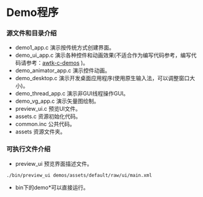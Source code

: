 # Demo程序

### 源文件和目录介绍

* demo1\_app.c 演示按传统方式创建界面。
* demo\_ui\_app.c 演示各种控件和动画效果(不适合作为编写代码参考，编写代码请参考：[awtk-c-demos](https://github.com/zlgopen/awtk-c-demos) )。
* demo\_animator\_app.c 演示控件动画。 
* demo\_desktop.c  演示开发桌面应用程序(使用原生输入法，可以调整窗口大小)。
* demo\_thread\_app.c 演示非GUI线程操作GUI。
* demo\_vg\_app.c 演示矢量图绘制。
* preview\_ui.c 预览UI文件。
* assets.c 资源初始化代码。
* common.inc 公共代码。
* assets 资源文件夹。

### 可执行文件介绍

* preview\_ui 预览界面描述文件。

```
./bin/preview_ui demos/assets/default/raw/ui/main.xml
```

* bin下的demo*可以直接运行。

